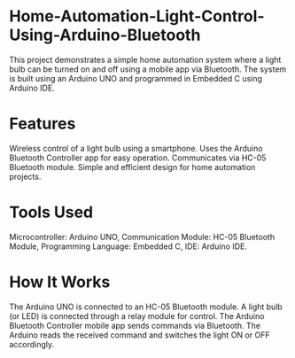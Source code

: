 # Home-Automation-Light-Control-Using-Arduino-Bluetooth
This project demonstrates a simple home automation system where a light bulb can be turned on and off using a mobile app via Bluetooth. The system is built using an Arduino UNO and programmed in Embedded C using Arduino IDE. 
# Features
Wireless control of a light bulb using a smartphone.
Uses the Arduino Bluetooth Controller app for easy operation.
Communicates via HC-05 Bluetooth module.
Simple and efficient design for home automation projects.
# Tools Used
Microcontroller: Arduino UNO,
Communication Module: HC-05 Bluetooth Module,
Programming Language: Embedded C,
IDE: Arduino IDE.
# How It Works
The Arduino UNO is connected to an HC-05 Bluetooth module.
A light bulb (or LED) is connected through a relay module for control.
The Arduino Bluetooth Controller mobile app sends commands via Bluetooth.
The Arduino reads the received command and switches the light ON or OFF accordingly.
